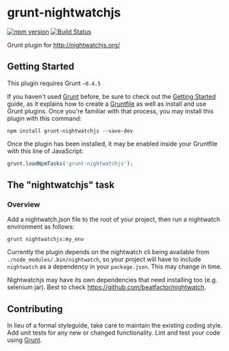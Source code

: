 # grunt-nightwatchjs

[![npm version](https://badge.fury.io/js/grunt-nightwatchjs.svg)](http://badge.fury.io/js/grunt-nightwatchjs) [![Build Status](https://travis-ci.org/david-martin/grunt-nightwatchjs.svg)](https://travis-ci.org/david-martin/grunt-nightwatchjs)

Grunt plugin for http://nightwatchjs.org/

## Getting Started
This plugin requires Grunt `~0.4.5`

If you haven't used [Grunt](http://gruntjs.com/) before, be sure to check out the [Getting Started](http://gruntjs.com/getting-started) guide, as it explains how to create a [Gruntfile](http://gruntjs.com/sample-gruntfile) as well as install and use Grunt plugins. Once you're familiar with that process, you may install this plugin with this command:

```shell
npm install grunt-nightwatchjs --save-dev
```

Once the plugin has been installed, it may be enabled inside your Gruntfile with this line of JavaScript:

```js
grunt.loadNpmTasks('grunt-nightwatchjs');
```

## The "nightwatchjs" task

### Overview

Add a nightwatch.json file to the root of your project, then run a nightwatch environment as follows:

```
grunt nightwatchjs:my_env
```

Currently the plugin depends on the nightwatch cli being available from `./node_modules/.bin/nightwatch`, so your project will have to include `nightwatch` as a dependency in your `package.json`. This may change in time.

Nightwatchjs may have its own dependencies that need installing too (e.g. selenium jar). Best to check https://github.com/beatfactor/nightwatch.

## Contributing
In lieu of a formal styleguide, take care to maintain the existing coding style. Add unit tests for any new or changed functionality. Lint and test your code using [Grunt](http://gruntjs.com/).

